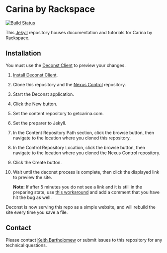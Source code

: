 # Carina by Rackspace

[![Build Status](https://travis-ci.org/getcarina/getcarina.com.svg?branch=master)](https://travis-ci.org/getcarina/getcarina.com)

This [Jekyll](http://jekyllrb.com/) repository houses documentation and
tutorials for Carina by Rackspace.

## Installation
You must use the [Deconst Client][deconst-client] to preview your changes.

1. [Install Deconst Client][deconst-client].
1. Clone this repository and the [Nexus Control][nexus-control] repository.
1. Start the Deconst application.
1. Click the New button.
1. Set the content repository to getcarina.com.
1. Set the preparer to Jekyll.
1. In the Content Repository Path section, click the browse button, then
   navigate to the location where you cloned this repository.
1. In the Control Repository Location, click the browse button, then navigate
   to the location where you cloned the Nexus Control repository.
1. Click the Create button.
1. Wait until the deconst process is complete, then click the displayed link
   to preview the site.

   **Note:** If after 5 minutes you do not see a link and it is still in the
   preparing state, use
   [this workaround](https://github.com/deconst/client/issues/50) and add a
   comment that you have hit the bug as well.

Deconst is now serving this repo as a simple website, and will rebuild the site
every time you save a file.

[deconst-client]: https://github.com/deconst/client
[nexus-control]: https://github.com/rackerlabs/nexus-control

## Contact

Please contact [Keith Bartholomew](https://github.com/ktbartholomew) or submit
issues to this repository for any technical questions.
